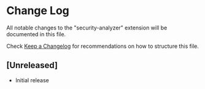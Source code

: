 # Change Log

All notable changes to the "security-analyzer" extension will be documented in this file.

Check [Keep a Changelog](http://keepachangelog.com/) for recommendations on how to structure this file.

## [Unreleased]

- Initial release
